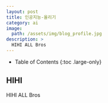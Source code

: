 ```yaml
---
layout: post
title: 인공지능-올리기
category: ai
image:
  path: /assets/img/blog_profile.jpg
description: >
  HIHI ALL Bros
---
```



- Table of Contents
{:toc .large-only}

## HIHI


HIHI ALL Bros
